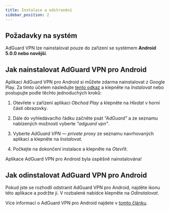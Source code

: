 ```yaml
---
title: Instalace a odstranění
sidebar_position: 2
---
```


## Požadavky na systém

AdGuard VPN lze nainstalovat pouze do zařízení se systémem **Android 5.0.0 nebo novější**.

## Jak nainstalovat AdGuard VPN pro Android

Aplikaci AdGuard VPN pro Android si můžete zdarma nainstalovat z Google Play. Za tímto účelem následujte [tento odkaz](https://play.google.com/store/apps/details?id=com.adguard.vpn) a klepněte na *Instalovat* nebo postupujte podle těchto jednoduchých kroků:

1. Otevřete v zařízení aplikaci *Obchod Play* a klepněte na *Hledat* v horní části obrazovky.

2. Dále do vyhledávacího řádku začněte psát *"AdGuard"* a ze seznamu nabízených možností vyberte *"adguard vpn"*.

3. Vyberte *AdGuard VPN — private proxy* ze seznamu navrhovaných aplikací a klepněte na *Instalovat*.

4. Počkejte na dokončení instalace a klepněte na *Otevřít*.

Aplikace AdGuard VPN pro Android byla úspěšně nainstalována!

## Jak odinstalovat AdGuard VPN pro Android

Pokud jste se rozhodli odstranit AdGuard VPN pro Android, najděte ikonu této aplikace a podržte ji. V rozbalené nabídce klepněte na *Odinstalovat*.

Více informací o AdGuard VPN pro Android najdete v [tomto článku](/adguard-vpn-for-android/overview).
